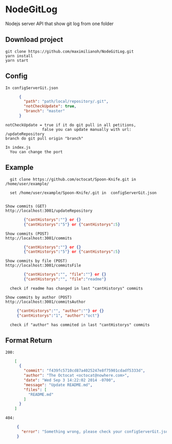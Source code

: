 # NodeGitLog
Nodejs server API that show git log from one folder

## Download project
    git clone https://github.com/maximilianoh/NodeGitLog.git
    yarn install
    yarn start

## Config 
    In configServerGit.json
```json
      {
        "path": "path/local/repository/.git",
        "notCheckUpdate": true, 
        "branch": "master" 
      }
```
    notCheckUpdate = true if it do git pull in all petitions, 
                    false you can update manually with url: /updateRepository
    branch do git pull origin "branch"

    In index.js
      You can change the port


## Example
      git clone https://github.com/octocat/Spoon-Knife.git in /home/user/example/

      set /home/user/example/Spoon-Knife/.git in  configServerGit.json
  
  
    Show commits (GET)
    http://localhost:3001/updateRepository
```json
        {"cantHistorys":""} or {}
        {"cantHistorys":"5"} or {"cantHistorys":5}
```


    Show commits (POST)
    http://localhost:3001/commits
```json
        {"cantHistorys":""} or {}
        {"cantHistorys":"5"} or {"cantHistorys":5}
```

    Show commits by file (POST)
    http://localhost:3001/commitsFile
```json
        {"cantHistorys":"", "file":""} or {}
        {"cantHistorys":"", "file":"readme"} 
```
      check if readme has changed in last "cantHistorys" commits

    Show commits by author (POST)
    http://localhost:3001/commitsAuthor
```json
     {"cantHistorys":"", "author":""} or {}
     {"cantHistorys":"1", "author":"oct"} 
```
      check if "author" has commited in last "cantHistorys" commits



## Format Return
    200:
```json
    [
      {
        "commit": "f439fc5710cd87a4025247e8f75901cdadf5333d",
        "author": "The Octocat <octocat@nowhere.com>",
        "date": "Wed Sep 3 14:22:02 2014 -0700",
        "message": "Update README.md",
        "files": [
          "README.md"
        ]
      }
    ]
```

    404:
```json
     {
       "error": "Something wrong, please check your configServerGit.json or if your project has at least one commit"
     }
```
